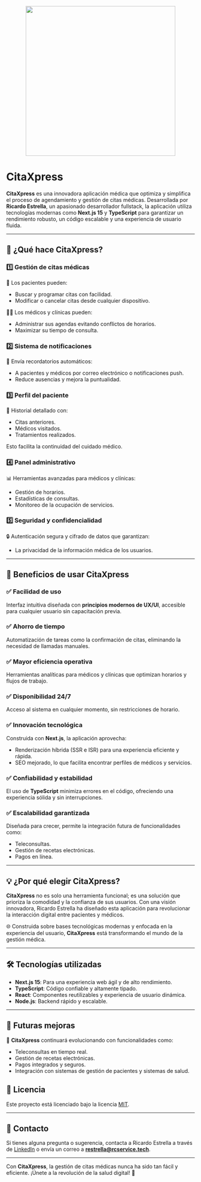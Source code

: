 <p align="center"><a href="/" target="_blank"><img src="https://drive.google.com/drive-viewer/AKGpihY_L8Bc4j-uRu8NsjbcWx_X6ccAHVzJew5ac13wUcdtF2TkpfAoVWGDcuyPS0wjB8Oa8FNGa25w72j_dsNCPMOODZzuV9kkd2g=w3430-h7616-rw-v1" width="400"></a></p>

# **CitaXpress**  
**CitaXpress** es una innovadora aplicación médica que optimiza y simplifica el proceso de agendamiento y gestión de citas médicas. Desarrollada por **Ricardo Estrella**, un apasionado desarrollador fullstack, la aplicación utiliza tecnologías modernas como **Next.js 15** y **TypeScript** para garantizar un rendimiento robusto, un código escalable y una experiencia de usuario fluida.

---

## 🚀 **¿Qué hace CitaXpress?**

### 1️⃣ **Gestión de citas médicas**  
📅 Los pacientes pueden:  
- Buscar y programar citas con facilidad.  
- Modificar o cancelar citas desde cualquier dispositivo.  

👨‍⚕️ Los médicos y clínicas pueden:  
- Administrar sus agendas evitando conflictos de horarios.  
- Maximizar su tiempo de consulta.  

### 2️⃣ **Sistema de notificaciones**  
🔔 Envía recordatorios automáticos:  
- A pacientes y médicos por correo electrónico o notificaciones push.  
- Reduce ausencias y mejora la puntualidad.  

### 3️⃣ **Perfil del paciente**  
📂 Historial detallado con:  
- Citas anteriores.  
- Médicos visitados.  
- Tratamientos realizados.  

Esto facilita la continuidad del cuidado médico.  

### 4️⃣ **Panel administrativo**  
📊 Herramientas avanzadas para médicos y clínicas:  
- Gestión de horarios.  
- Estadísticas de consultas.  
- Monitoreo de la ocupación de servicios.  

### 5️⃣ **Seguridad y confidencialidad**  
🔒 Autenticación segura y cifrado de datos que garantizan:  
- La privacidad de la información médica de los usuarios.  

---

## 🌟 **Beneficios de usar CitaXpress**

### ✅ **Facilidad de uso**  
Interfaz intuitiva diseñada con **principios modernos de UX/UI**, accesible para cualquier usuario sin capacitación previa.  

### ✅ **Ahorro de tiempo**  
Automatización de tareas como la confirmación de citas, eliminando la necesidad de llamadas manuales.  

### ✅ **Mayor eficiencia operativa**  
Herramientas analíticas para médicos y clínicas que optimizan horarios y flujos de trabajo.  

### ✅ **Disponibilidad 24/7**  
Acceso al sistema en cualquier momento, sin restricciones de horario.  

### ✅ **Innovación tecnológica**  
Construida con **Next.js**, la aplicación aprovecha:  
- Renderización híbrida (SSR e ISR) para una experiencia eficiente y rápida.  
- SEO mejorado, lo que facilita encontrar perfiles de médicos y servicios.  

### ✅ **Confiabilidad y estabilidad**  
El uso de **TypeScript** minimiza errores en el código, ofreciendo una experiencia sólida y sin interrupciones.  

### ✅ **Escalabilidad garantizada**  
Diseñada para crecer, permite la integración futura de funcionalidades como:  
- Teleconsultas.  
- Gestión de recetas electrónicas.  
- Pagos en línea.  

---

## 💡 **¿Por qué elegir CitaXpress?**

**CitaXpress** no es solo una herramienta funcional; es una solución que prioriza la comodidad y la confianza de sus usuarios. Con una visión innovadora, Ricardo Estrella ha diseñado esta aplicación para revolucionar la interacción digital entre pacientes y médicos.  

🌐 Construida sobre bases tecnológicas modernas y enfocada en la experiencia del usuario, **CitaXpress** está transformando el mundo de la gestión médica.  

---

## 🛠️ **Tecnologías utilizadas**  
- **Next.js 15**: Para una experiencia web ágil y de alto rendimiento.  
- **TypeScript**: Código confiable y altamente tipado.  
- **React**: Componentes reutilizables y experiencia de usuario dinámica.  
- **Node.js**: Backend rápido y escalable.  

---

## 🚧 **Futuras mejoras**  
🔮 **CitaXpress** continuará evolucionando con funcionalidades como:  
- Teleconsultas en tiempo real.  
- Gestión de recetas electrónicas.  
- Pagos integrados y seguros.  
- Integración con sistemas de gestión de pacientes y sistemas de salud.


## 📜 **Licencia**  
Este proyecto está licenciado bajo la licencia [MIT](LICENSE).  

---  

## 🤝 **Contacto**  
Si tienes alguna pregunta o sugerencia, contacta a Ricardo Estrella a través de [LinkedIn](https://linkedin.com/in/ricardoestrella95) o envía un correo a **restrella@rcservice.tech**.  

---  
Con **CitaXpress**, la gestión de citas médicas nunca ha sido tan fácil y eficiente. ¡Únete a la revolución de la salud digital! 🚀